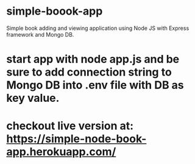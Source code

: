 # simple-boook-app
Simple book adding and viewing application using Node JS with Express framework and Mongo DB.

# start app with node app.js and be sure to add connection string to Mongo DB into .env file with DB as key value.

# checkout live version at: https://simple-node-book-app.herokuapp.com/
